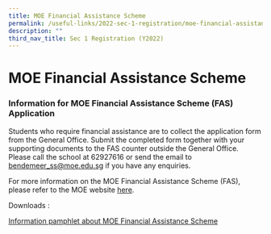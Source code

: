 ```yaml
---
title: MOE Financial Assistance Scheme
permalink: /useful-links/2022-sec-1-registration/moe-financial-assistance-scheme/
description: ""
third_nav_title: Sec 1 Registration (Y2022)
---
```


# MOE Financial Assistance Scheme
### Information for MOE Financial Assistance Scheme (FAS) Application

Students who require financial assistance are to collect the application form from the General Office.  Submit the completed form together with your supporting documents to the FAS counter outside the General Office. Please call the school at 62927616 or send the email to bendemeer_ss@moe.edu.sg if you have any enquiries.


For more information on the MOE Financial Assistance Scheme (FAS), please refer to the MOE website [here](https://www.moe.gov.sg/financial-matters/financial-assistance).

Downloads :

[Information pamphlet about MOE Financial Assistance Scheme](/files/2022%20MOE%20FAS%20Pamphlet.pdf)
